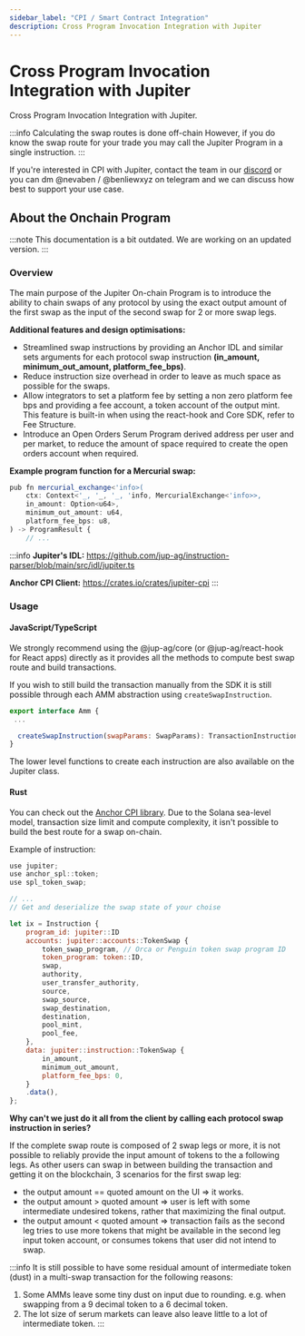 ```yaml
---
sidebar_label: "CPI / Smart Contract Integration"
description: Cross Program Invocation Integration with Jupiter
---
```

# Cross Program Invocation Integration with Jupiter

Cross Program Invocation Integration with Jupiter.

:::info Calculating the swap routes is done off-chain
However, if you do know the swap route for your trade you may call the Jupiter Program in a single instruction.
:::

If you're interested in CPI with Jupiter, contact the team in our [discord](https://discord.gg/jup) or you can dm @nevaben / @benliewxyz on telegram and we can discuss how best to support your use case.

## About the Onchain Program

:::note This documentation is a bit outdated. We are working on an updated version.
:::

### Overview

The main purpose of the Jupiter On-chain Program is to introduce the ability to chain swaps of any protocol by using the exact output amount of the first swap as the input of the second swap for 2 or more swap legs.

**Additional features and design optimisations:**

- Streamlined swap instructions by providing an Anchor IDL and similar sets arguments for each protocol swap instruction **(in_amount, minimum_out_amount, platform_fee_bps)**.
- Reduce instruction size overhead in order to leave as much space as possible for the swaps.
- Allow integrators to set a platform fee by setting a non zero platform fee bps and providing a fee account, a token account of the output mint. This feature is built-in when using the react-hook and Core SDK, refer to Fee Structure.
- Introduce an Open Orders Serum Program derived address per user and per market, to reduce the amount of space required to create the open orders account when required.

**Example program function for a Mercurial swap:**

```typescript
pub fn mercurial_exchange<'info>(
    ctx: Context<'_, '_, '_, 'info, MercurialExchange<'info>>,
    in_amount: Option<u64>,
    minimum_out_amount: u64,
    platform_fee_bps: u8,
) -> ProgramResult {
    // ...
```

:::info
**Jupiter's IDL:**  https://github.com/jup-ag/instruction-parser/blob/main/src/idl/jupiter.ts

**Anchor CPI Client:** https://crates.io/crates/jupiter-cpi
:::

### Usage

#### JavaScript/TypeScript

We strongly recommend using the @jup-ag/core (or @jup-ag/react-hook for React apps) directly as it provides all the methods to compute best swap route and build transactions.

If you wish to still build the transaction manually from the SDK it is still possible through each AMM abstraction using `createSwapInstruction`.

```js
export interface Amm {
 ...

  createSwapInstruction(swapParams: SwapParams): TransactionInstruction;
}
```
The lower level functions to create each instruction are also available on the Jupiter class.

#### Rust

You can check out the [Anchor CPI library](https://crates.io/crates/jupiter-cpi). Due to the Solana sea-level model, transaction size limit and compute complexity, it isn't possible to build the best route for a swap on-chain.

Example of instruction:

```js
use jupiter;
use anchor_spl::token;
use spl_token_swap;

// ...
// Get and deserialize the swap state of your choise

let ix = Instruction {
    program_id: jupiter::ID
    accounts: jupiter::accounts::TokenSwap {
        token_swap_program, // Orca or Penguin token swap program ID
        token_program: token::ID,
        swap,
        authority,
        user_transfer_authority,
        source,
        swap_source,
        swap_destination,
        destination,
        pool_mint,
        pool_fee,
    },
    data: jupiter::instruction::TokenSwap {
        in_amount,
        minimum_out_amount,
        platform_fee_bps: 0,
    }
    .data(),
};
```

**Why can't we just do it all from the client by calling each protocol swap instruction in series?**

If the complete swap route is composed of 2 swap legs or more, it is not possible to reliably provide the input amount of tokens to the a following legs. As other users can swap in between building the transaction and getting it on the blockchain, 3 scenarios for the first swap leg:

- the output amount == quoted amount on the UI => it works.
- the output amount > quoted amount => user is left with some intermediate undesired tokens, rather that maximizing the final output.
- the output amount < quoted amount => transaction fails as the second leg tries to use more tokens that might be available in the second leg input token account, or consumes tokens that user did not intend to swap.

:::info It is still possible to have some residual amount of intermediate token (dust) in a multi-swap transaction for the following reasons:
1. Some AMMs leave some tiny dust on input due to rounding. e.g. when swapping from a 9 decimal token to a 6 decimal token.
2. The lot size of serum markets can leave also leave little to a lot of intermediate token.
:::